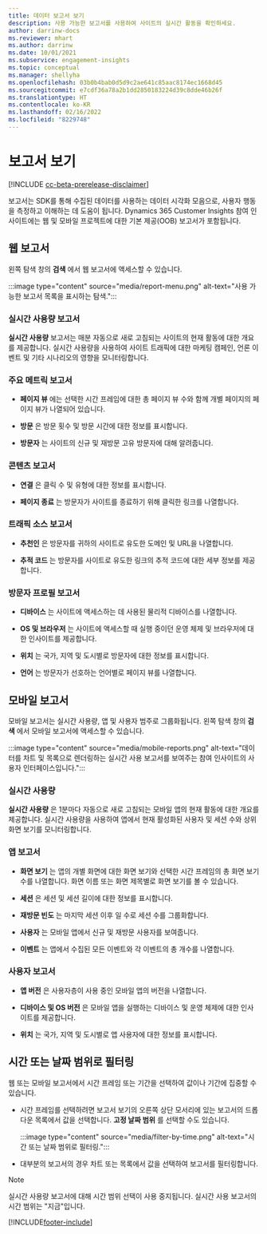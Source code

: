 ```yaml
---
title: 데이터 보고서 보기
description: 사용 가능한 보고서를 사용하여 사이트의 실시간 활동을 확인하세요.
author: darrinw-docs
ms.reviewer: mhart
ms.author: darrinw
ms.date: 10/01/2021
ms.subservice: engagement-insights
ms.topic: conceptual
ms.manager: shellyha
ms.openlocfilehash: 03b0b4bab0d5d9c2ae641c85aac8174ec1668d45
ms.sourcegitcommit: e7cdf36a78a2b1dd2850183224d39c8dde46b26f
ms.translationtype: HT
ms.contentlocale: ko-KR
ms.lasthandoff: 02/16/2022
ms.locfileid: "8229748"
---
```

# <a name="view-reports"></a>보고서 보기

[!INCLUDE [cc-beta-prerelease-disclaimer](includes/cc-beta-prerelease-disclaimer.md)]

보고서는 SDK를 통해 수집된 데이터를 사용하는 데이터 시각화 모음으로, 사용자 행동을 측정하고 이해하는 데 도움이 됩니다. Dynamics 365 Customer Insights 참여 인사이트에는 웹 및 모바일 프로젝트에 대한 기본 제공(OOB) 보고서가 포함됩니다.  

## <a name="web-reports"></a>웹 보고서

왼쪽 탐색 창의 **검색** 에서 웹 보고서에 액세스할 수 있습니다.

:::image type="content" source="media/report-menu.png" alt-text="사용 가능한 보고서 목록을 표시하는 탐색.":::

### <a name="real-time-usage-report"></a>실시간 사용량 보고서

**실시간 사용량** 보고서는 매분 자동으로 새로 고침되는 사이트의 현재 활동에 대한 개요를 제공합니다. 실시간 사용량을 사용하여 사이트 트래픽에 대한 마케팅 캠페인, 언론 이벤트 및 기타 시나리오의 영향을 모니터링합니다.

### <a name="key-metrics-reports"></a>주요 메트릭 보고서

- **페이지 뷰** 에는 선택한 시간 프레임에 대한 총 페이지 뷰 수와 함께 개별 페이지의 페이지 뷰가 나열되어 있습니다.

- **방문** 은 방문 횟수 및 방문 시간에 대한 정보를 표시합니다.

- **방문자** 는 사이트의 신규 및 재방문 고유 방문자에 대해 알려줍니다.

### <a name="content-reports"></a>콘텐츠 보고서

- **연결** 은 클릭 수 및 유형에 대한 정보를 표시합니다.

- **페이지 종료** 는 방문자가 사이트를 종료하기 위해 클릭한 링크를 나열합니다.

### <a name="traffic-sources-reports"></a>트래픽 소스 보고서

- **추천인** 은 방문자를 귀하의 사이트로 유도한 도메인 및 URL을 나열합니다.

- **추적 코드** 는 방문자를 사이트로 유도한 링크의 추적 코드에 대한 세부 정보를 제공합니다.

### <a name="visitor-profiles-reports"></a>방문자 프로필 보고서

- **디바이스** 는 사이트에 액세스하는 데 사용된 물리적 디바이스를 나열합니다.

- **OS 및 브라우저** 는 사이트에 액세스할 때 실행 중이던 운영 체제 및 브라우저에 대한 인사이트를 제공합니다.

- **위치** 는 국가, 지역 및 도시별로 방문자에 대한 정보를 표시합니다.

- **언어** 는 방문자가 선호하는 언어별로 페이지 뷰를 나열합니다.

## <a name="mobile-reports"></a>모바일 보고서

모바일 보고서는 실시간 사용량, 앱 및 사용자 범주로 그룹화됩니다. 왼쪽 탐색 창의 **검색** 에서 모바일 보고서에 액세스할 수 있습니다.   

:::image type="content" source="media/mobile-reports.png" alt-text="데이터를 차트 및 목록으로 렌더링하는 실시간 사용 보고서를 보여주는 참여 인사이트의 사용자 인터페이스입니다.":::   

### <a name="real-time-usage"></a>실시간 사용량

**실시간 사용량** 은 1분마다 자동으로 새로 고침되는 모바일 앱의 현재 활동에 대한 개요를 제공합니다. 실시간 사용량을 사용하여 앱에서 현재 활성화된 사용자 및 세션 수와 상위 화면 보기를 모니터링합니다.

### <a name="app-reports"></a>앱 보고서

- **화면 보기** 는 앱의 개별 화면에 대한 화면 보기와 선택한 시간 프레임의 총 화면 보기 수를 나열합니다. 화면 이름 또는 화면 제목별로 화면 보기를 볼 수 있습니다.

- **세션** 은 세션 및 세션 길이에 대한 정보를 표시합니다.

- **재방문 빈도** 는 마지막 세션 이후 일 수로 세션 수를 그룹화합니다.

- **사용자** 는 모바일 앱에서 신규 및 재방문 사용자를 보여줍니다.

- **이벤트** 는 앱에서 수집된 모든 이벤트와 각 이벤트의 총 개수를 나열합니다.

### <a name="user-reports"></a>사용자 보고서

- **앱 버전** 은 사용자층이 사용 중인 모바일 앱의 버전을 나열합니다.

- **디바이스 및 OS 버전** 은 모바일 앱을 실행하는 디바이스 및 운영 체제에 대한 인사이트를 제공합니다.

- **위치** 는 국가, 지역 및 도시별로 앱 사용자에 대한 정보를 표시합니다.

## <a name="filter-by-time-or-date-range"></a>시간 또는 날짜 범위로 필터링

웹 또는 모바일 보고서에서 시간 프레임 또는 기간을 선택하여 값이나 기간에 집중할 수 있습니다. 

- 시간 프레임를 선택하려면 보고서 보기의 오른쪽 상단 모서리에 있는 보고서의 드롭다운 목록에서 값을 선택합니다. **고정 날짜 범위** 를 선택할 수도 있습니다. 

  :::image type="content" source="media/filter-by-time.png" alt-text="시간 또는 날짜 범위로 필터링.":::   

- 대부분의 보고서의 경우 차트 또는 목록에서 값을 선택하여 보고서를 필터링합니다.

> [!NOTE]
> 실시간 사용량 보고서에 대해 시간 범위 선택이 사용 중지됩니다. 실시간 사용 보고서의 시간 범위는 "지금"입니다.


[!INCLUDE[footer-include](../includes/footer-banner.md)]
